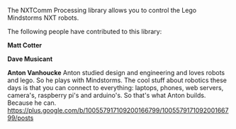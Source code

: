 The NXTComm Processing library allows you to control the Lego Mindstorms NXT robots.

The following people have contributed to this library:

**Matt Cotter**

**Dave Musicant**

**Anton Vanhoucke**
Anton studied design and engineering and loves robots and lego. So he plays with Mindstorms. The cool stuff about robotics these days is that you can connect to everything: laptops, phones, web servers, camera's, raspberry pi's and arduino's. So that's what Anton builds. Because he can.
https://plus.google.com/b/100557917109200166799/100557917109200166799/posts